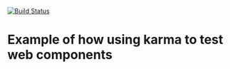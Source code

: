 [![Build Status](https://travis-ci.org/jagreehal/testing-webcomponents-karma.svg?branch=master)](https://travis-ci.org/jagreehal/testing-webcomponents-karma)
# Example of how using karma to test web components